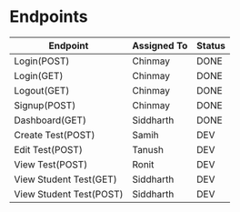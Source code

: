 # Endpoints

| Endpoint                | Assigned To | Status |
| ----------------------- | ----------- | ------ |
| Login(POST)             | Chinmay     | DONE   |
| Login(GET)              | Chinmay     | DONE   |
| Logout(GET)             | Chinmay     | DONE   |
| Signup(POST)            | Chinmay     | DONE   |
| Dashboard(GET)          | Siddharth   | DONE   |
| Create Test(POST)       | Samih       | DEV    |
| Edit Test(POST)         | Tanush      | DEV    |
| View Test(POST)         | Ronit       | DEV    |
| View Student Test(GET)  | Siddharth   | DEV    |
| View Student Test(POST) | Siddharth   | DEV    |
